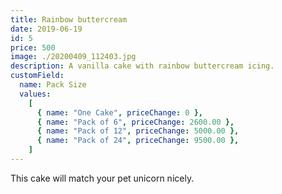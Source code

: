 ```yaml
---
title: Rainbow buttercream
date: 2019-06-19
id: 5
price: 500
image: ./20200409_112403.jpg
description: A vanilla cake with rainbow buttercream icing.
customField:
  name: Pack Size
  values:
    [
      { name: "One Cake", priceChange: 0 },
      { name: "Pack of 6", priceChange: 2600.00 },
      { name: "Pack of 12", priceChange: 5000.00 },
      { name: "Pack of 24", priceChange: 9500.00 },
    ]
---
```


This cake will match your pet unicorn nicely.
